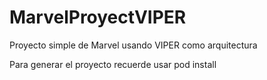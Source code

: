 # MarvelProyectVIPER
Proyecto simple de Marvel usando VIPER como arquitectura

Para generar el proyecto recuerde usar
pod install
